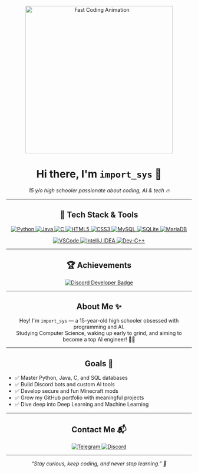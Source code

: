 <p align="center">
  <img src="https://media.giphy.com/media/l4Jz3a8jO92crUlWM/giphy.gif" alt="Fast Coding Animation" width="400" />
</p>

<h1 align="center">Hi there, I'm <code>import_sys</code> 👋</h1>

<p align="center">
  <em>15 y/o high schooler passionate about coding, AI & tech 🔥</em>
</p>

---

<h2 align="center">🚀 Tech Stack & Tools</h2>

<p align="center">
  <a href="https://www.python.org/" target="_blank" rel="noopener noreferrer">
    <img src="https://img.shields.io/badge/Python-3776AB?style=for-the-badge&logo=python&logoColor=white" alt="Python"/>
  </a>
  <a href="https://www.java.com/" target="_blank" rel="noopener noreferrer">
    <img src="https://img.shields.io/badge/Java-007396?style=for-the-badge&logo=java&logoColor=white" alt="Java"/>
  </a>
  <a href="https://en.wikipedia.org/wiki/C_(programming_language)" target="_blank" rel="noopener noreferrer">
    <img src="https://img.shields.io/badge/C-A8B9CC?style=for-the-badge&logo=c&logoColor=white" alt="C"/>
  </a>
  <a href="https://developer.mozilla.org/en-US/docs/Web/HTML" target="_blank" rel="noopener noreferrer">
    <img src="https://img.shields.io/badge/HTML5-E34F26?style=for-the-badge&logo=html5&logoColor=white" alt="HTML5"/>
  </a>
  <a href="https://developer.mozilla.org/en-US/docs/Web/CSS" target="_blank" rel="noopener noreferrer">
    <img src="https://img.shields.io/badge/CSS3-1572B6?style=for-the-badge&logo=css3&logoColor=white" alt="CSS3"/>
  </a>
  <a href="https://www.mysql.com/" target="_blank" rel="noopener noreferrer">
    <img src="https://img.shields.io/badge/MySQL-4479A1?style=for-the-badge&logo=mysql&logoColor=white" alt="MySQL"/>
  </a>
  <a href="https://sqlite.org/index.html" target="_blank" rel="noopener noreferrer">
    <img src="https://img.shields.io/badge/SQLite-003B57?style=for-the-badge&logo=sqlite&logoColor=white" alt="SQLite"/>
  </a>
  <a href="https://mariadb.org/" target="_blank" rel="noopener noreferrer">
    <img src="https://img.shields.io/badge/MariaDB-003545?style=for-the-badge&logo=mariadb&logoColor=white" alt="MariaDB"/>
  </a>
</p>

<p align="center">
  <a href="https://code.visualstudio.com/" target="_blank" rel="noopener noreferrer">
    <img src="https://img.shields.io/badge/VSCode-007ACC?style=for-the-badge&logo=visual-studio-code&logoColor=white" alt="VSCode"/>
  </a>
  <a href="https://www.jetbrains.com/idea/" target="_blank" rel="noopener noreferrer">
    <img src="https://img.shields.io/badge/IntelliJ_IDEA-000000?style=for-the-badge&logo=intellij-idea&logoColor=white" alt="IntelliJ IDEA"/>
  </a>
  <a href="https://sourceforge.net/projects/orwelldevcpp/" target="_blank" rel="noopener noreferrer">
    <img src="https://img.shields.io/badge/Dev--C++-00599C?style=for-the-badge&logo=dev-c&logoColor=white" alt="Dev-C++"/>
  </a>
</p>

---

<h2 align="center">🏆 Achievements</h2>

<p align="center">
  <a href="https://discord.com/developers" target="_blank" rel="noopener noreferrer">
    <img src="https://img.shields.io/badge/Discord_Developer-7289DA?style=for-the-badge&logo=discord&logoColor=white" alt="Discord Developer Badge"/>
  </a>
</p>

---

<h2 align="center">About Me ✨</h2>

<p align="center">
Hey! I'm <code>import_sys</code> — a 15-year-old high schooler obsessed with programming and AI.<br/>
Studying Computer Science, waking up early to grind, and aiming to become a top AI engineer! 💪🤖
</p>

---

<h2 align="center">Goals 🎯</h2>

<ul style="max-width: 600px; margin: auto;">
  <li>✅ Master Python, Java, C, and SQL databases</li>
  <li>✅ Build Discord bots and custom AI tools</li>
  <li>✅ Develop secure and fun Minecraft mods</li>
  <li>✅ Grow my GitHub portfolio with meaningful projects</li>
  <li>✅ Dive deep into Deep Learning and Machine Learning</li>
</ul>

---

<h2 align="center">Contact Me 📬</h2>

<p align="center">
  <a href="https://t.me/importsyss" target="_blank" rel="noopener noreferrer">
    <img src="https://img.shields.io/badge/Telegram-0088CC?style=for-the-badge&logo=telegram&logoColor=white" alt="Telegram"/>
  </a>
  <a href="https://discord.com/users/1106645819811184754" target="_blank" rel="noopener noreferrer">
    <img src="https://img.shields.io/badge/Discord-5865F2?style=for-the-badge&logo=discord&logoColor=white" alt="Discord"/>
  </a>
</p>

---

<p align="center"><em>“Stay curious, keep coding, and never stop learning.” 🚀</em></p>
